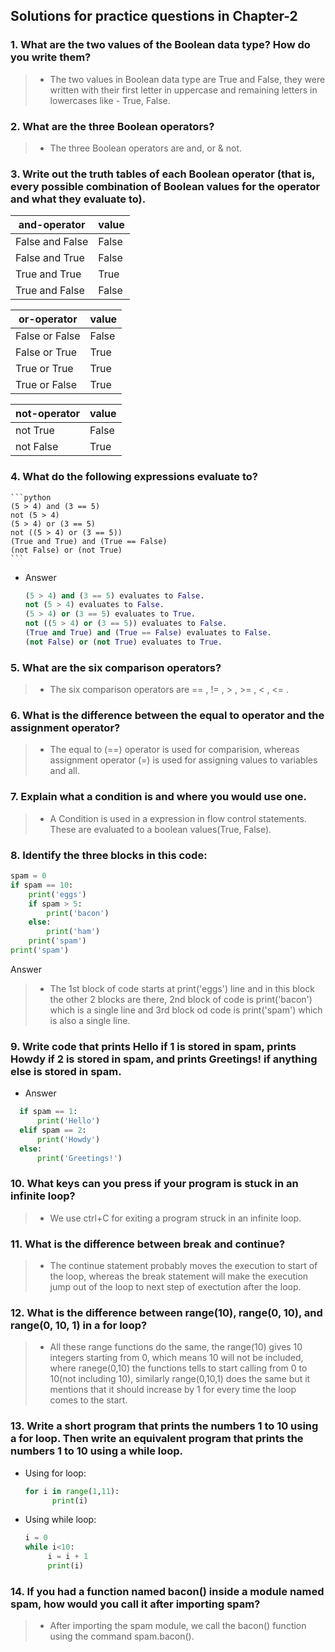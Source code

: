 ## Solutions for practice questions in Chapter-2
### 1. What are the two values of the Boolean data type? How do you write them?
> - The two values in Boolean data type are True and False, they were written with their first letter in uppercase and remaining letters in lowercases like - True, False.
### 2. What are the three Boolean operators?
> - The three Boolean operators are and, or & not.
### 3. Write out the truth tables of each Boolean operator (that is, every possible combination of Boolean values for the operator and what they evaluate to).   
|**and-operator**|**value**|
|----|----|
|False and False|False|
|False and True|False|
|True and True|True|
|True and False|False|
       
|**or-operator**|**value**|
|----|----|
|False or False|False|
|False or True|True|
|True or True|True|
|True or False|True|
   
|**not-operator**|**value**|
|----|----|
|not True|False|
|not False|True|

### 4. What do the following expressions evaluate to?
    ```python
    (5 > 4) and (3 == 5)
    not (5 > 4)
    (5 > 4) or (3 == 5)
    not ((5 > 4) or (3 == 5))
    (True and True) and (True == False)
    (not False) or (not True)
    ```
- Answer
   ```python
   (5 > 4) and (3 == 5) evaluates to False.
   not (5 > 4) evaluates to False.
   (5 > 4) or (3 == 5) evaluates to True.
   not ((5 > 4) or (3 == 5)) evaluates to False.
   (True and True) and (True == False) evaluates to False.
   (not False) or (not True) evaluates to True.
   ```
### 5.  What are the six comparison operators?
> - The six comparison operators are == , != , > , >= , < , <= .
### 6. What is the difference between the equal to operator and the assignment operator?
> - The equal to (==) operator is used for comparision, whereas assignment operator (=) is used for assigning values to variables and all.
### 7. Explain what a condition is and where you would use one.
> - A Condition is used in a expression in flow control statements. These are evaluated to a boolean values(True, False).
### 8. Identify the three blocks in this code:
```python
spam = 0
if spam == 10:
    print('eggs')
    if spam > 5:
        print('bacon')
    else:
        print('ham')
    print('spam')
print('spam')
```
Answer
> - The 1st block of code starts at print('eggs') line and in this block the other 2 blocks are there, 2nd block of code is print('bacon') which is a single line and 3rd block od code is print('spam') which is also a single line.
### 9. Write code that prints Hello if 1 is stored in spam, prints Howdy if 2 is stored in spam, and prints Greetings! if anything else is stored in spam.
- Answer
 ```python
   if spam == 1:
       print('Hello')
   elif spam == 2:
       print('Howdy')
   else:
       print('Greetings!')
   ```
### 10. What keys can you press if your program is stuck in an infinite loop?
> - We use ctrl+C for exiting a program struck in an infinite loop.
### 11. What is the difference between break and continue?
> - The continue statement probably moves the execution to start of the loop, whereas the break statement will make the execution jump out of the loop to next step of exectution after the loop.
### 12. What is the difference between range(10), range(0, 10), and range(0, 10, 1) in a for loop?
> - All these range functions do the same, the range(10) gives 10 integers starting from 0, which means 10 will not be included, where ranege(0,10) the functions tells to start calling from 0 to 10(not including 10), similarly range(0,10,1) does the same but it mentions that it should increase by 1 for every time the loop comes to the start.
### 13. Write a short program that prints the numbers 1 to 10 using a for loop. Then write an equivalent program that prints the numbers 1 to 10 using a while loop.
- Using for loop:
    ```python
    for i in range(1,11):
          print(i)
    ```
- Using while loop:
    ```python
    i = 0
    while i<10:
         i = i + 1
         print(i)
    ```
### 14. If you had a function named bacon() inside a module named spam, how would you call it after importing spam?
> - After importing the spam module, we call the bacon() function using the command spam.bacon().

